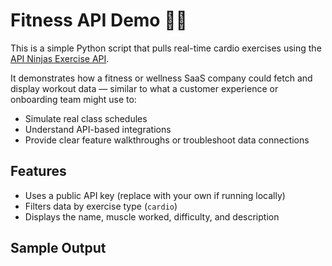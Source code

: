 # Fitness API Demo 🧘‍♀️

This is a simple Python script that pulls real-time cardio exercises using the [API Ninjas Exercise API](https://api-ninjas.com/api/exercises).  

It demonstrates how a fitness or wellness SaaS company could fetch and display workout data — similar to what a customer experience or onboarding team might use to:

- Simulate real class schedules
- Understand API-based integrations
- Provide clear feature walkthroughs or troubleshoot data connections

## Features

- Uses a public API key (replace with your own if running locally)
- Filters data by exercise type (`cardio`)
- Displays the name, muscle worked, difficulty, and description

## Sample Output

